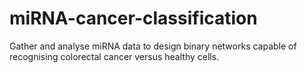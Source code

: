 # miRNA-cancer-classification
Gather and analyse miRNA data to design binary networks capable of recognising colorectal cancer versus healthy cells.
